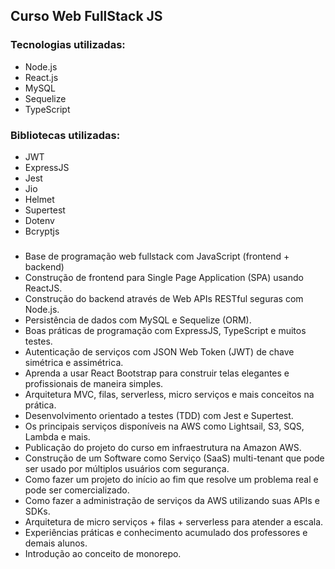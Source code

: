 ## Curso Web FullStack JS

### Tecnologias utilizadas:
- Node.js
- React.js
- MySQL
- Sequelize
- TypeScript

### Bibliotecas utilizadas:
- JWT
- ExpressJS
- Jest
- Jio
- Helmet
- Supertest
- Dotenv
- Bcryptjs

###
- Base de programação web fullstack com JavaScript (frontend + backend)
- Construção de frontend para Single Page Application (SPA) usando ReactJS.
- Construção do backend através de Web APIs RESTful seguras com Node.js.
- Persistência de dados com MySQL e Sequelize (ORM).
- Boas práticas de programação com ExpressJS, TypeScript e muitos testes.
- Autenticação de serviços com JSON Web Token (JWT) de chave simétrica e assimétrica.
- Aprenda a usar React Bootstrap para construir telas elegantes e profissionais de maneira simples.
- Arquitetura MVC, filas, serverless, micro serviços e mais conceitos na prática.
- Desenvolvimento orientado a testes (TDD) com Jest e Supertest.
- Os principais serviços disponíveis na AWS como Lightsail, S3, SQS, Lambda e mais.
- Publicação do projeto do curso em infraestrutura na Amazon AWS.
- Construção de um Software como Serviço (SaaS) multi-tenant que pode ser usado por múltiplos usuários com segurança.
- Como fazer um projeto do início ao fim que resolve um problema real e pode ser comercializado.
- Como fazer a administração de serviços da AWS utilizando suas APIs e SDKs.
- Arquitetura de micro serviços + filas + serverless para atender a escala.
- Experiências práticas e conhecimento acumulado dos professores e demais alunos.
- Introdução ao conceito de monorepo.
